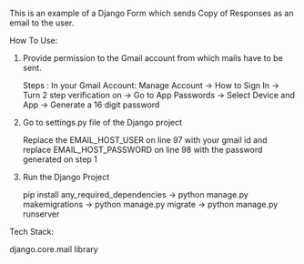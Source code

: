 This is an example of a Django Form which sends Copy of Responses as an email to the user.


How To Use:
 1) Provide permission to the Gmail account from which mails have to be sent. 
  
    Steps :
    In your Gmail Account: Manage Account -> How to Sign In -> Turn 2 step verification on -> Go to App Passwords -> Select Device and App -> Generate a 16 digit password
 2) Go to settings.py file of the Django project
 
    Replace the EMAIL_HOST_USER on line 97 with your gmail id and replace EMAIL_HOST_PASSWORD on line 98 with the password generated on step 1
 3) Run the Django Project
  
    pip install any_required_dependencies -> python manage.py makemigrations -> python manage.py migrate -> python manage.py runserver
  
  
Tech Stack:

django.core.mail library
